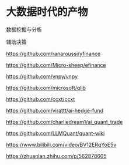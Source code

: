# 大数据时代的产物

数据挖掘与分析

辅助决策


https://github.com/ranaroussi/yfinance

https://github.com/Micro-sheep/efinance

https://github.com/vnpy/vnpy

https://github.com/microsoft/qlib

https://github.com/ccxt/ccxt

https://github.com/virattt/ai-hedge-fund

https://github.com/charliedream1/ai_quant_trade

https://github.com/LLMQuant/quant-wiki


https://www.bilibili.com/video/BV12ERqYoE5v

https://zhuanlan.zhihu.com/p/562878605
